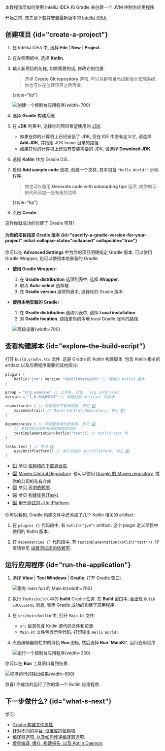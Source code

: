 [//]: # (title: Gradle 与 Kotlin/JVM 入门)

本教程演示如何使用 IntelliJ IDEA 和 Gradle 来创建一个 JVM 控制台应用程序.

开始之前, 首先请下载并安装最新版本的 [IntelliJ IDEA](https://www.jetbrains.com/idea/download/index.html).

## 创建项目 {id="create-a-project"}

1. 在 IntelliJ IDEA 中, 选择 **File** | **New** | **Project**.
2. 在左侧面板中, 选择 **Kotlin**.
3. 输入新项目的名称, 如果需要的话, 修改它的位置.

   > 选择 **Create Git repository** 选项, 可以将新项目添加到版本管理系统.
   > 你也可以在创建项目之后再做.
   >
   {style="tip"}

   ![创建一个控制台应用程序](jvm-new-gradle-project.png){width=700}

4. 选择 **Gradle** 构建系统.
5. 在 **JDK** 列表中, 选择你的项目希望使用的 [JDK](https://www.oracle.com/java/technologies/downloads/).
    * 如果在你的计算机上已经安装了 JDK, 但在 IDE 中没有定义它, 请选择 **Add JDK**, 并指定 JDK home 目录的路径.
    * 如果在你的计算机上还没有安装需要的 JDK, 请选择 **Download JDK**.

6. 选择 **Kotlin** 作为 Gradle DSL.
7. 启用 **Add sample code** 选项, 创建一个文件, 其中包含 `"Hello World!"` 示例程序.

   > 你也可以启用 **Generate code with onboarding tips** 选项, 向你的示例代码添加一些有用的注释.
   >
   {style="tip"}

8. 点击 **Create**.

这样你就成功的创建了 Gradle 项目!

#### 为你的项目指定 Gradle 版本 {id="specify-a-gradle-version-for-your-project" initial-collapse-state="collapsed" collapsible="true"}

你可以在 **Advanced Settings** 中为你的项目明确指定 Gradle 版本,
可以使用 Gradle Wrapper, 也可以使用本地安装的 Gradle:

* **使用 Gradle Wrapper:**
  1. 在 **Gradle distribution** 选项列表中, 选择 **Wrapper**.
  2. 取消 **Auto-select** 选择框.
  3. 在 **Gradle version** 选项列表中, 选择你的 Gradle 版本.
* **使用本地安装的 Gradle:**
  1. 在 **Gradle distribution** 选项列表中, 选择 **Local installation**.
  2. 对 **Gradle location**, 请指定你的本地 local Gradle 版本的路径.

   ![高级设置](jvm-new-gradle-project-advanced.png){width=700}

## 查看构建脚本 {id="explore-the-build-script"}

打开 `build.gradle.kts` 文件. 这是 Gradle 的 Kotlin 构建脚本, 包含 Kotlin 相关的 artifact 以及应用程序需要的其他部分:

```kotlin
plugins {
    kotlin("jvm") version "%kotlinVersion%" // 使用的 Kotlin 版本
}

group = "org.example" // 公司名, 比如, `org.jetbrains`
version = "1.0-SNAPSHOT" // 构建后的 artifact 的版本

repositories { // 依赖项的下载源仓库. 参见 1️⃣
    mavenCentral() // Maven Central Repository. 参见 2️⃣
}

dependencies { // 你想要使用的所有库. 参见 3️⃣
    // 复制你在仓库中找到的依赖项名称
    testImplementation(kotlin("test")) // Kotlin test 库
}

tasks.test { // 参见 4️⃣
    useJUnitPlatform() // 用于测试的 JUnitPlatform. 参见 5️⃣
}
```

* 1️⃣ 参见 [依赖项的下载源仓库](https://docs.gradle.org/current/userguide/declaring_repositories.html).
* 2️⃣ [Maven Central Repository](https://central.sonatype.com/).
  也可以使用 [Google 的 Maven repository](https://maven.google.com/),
  或你的公司的私有仓库.
* 3️⃣ 参见 [声明依赖项](https://docs.gradle.org/current/userguide/declaring_dependencies.html).
* 4️⃣ 参见 [构建任务(Task)](https://docs.gradle.org/current/dsl/org.gradle.api.Task.html).
* 5️⃣ [用于测试的 JUnitPlatform](https://docs.gradle.org/current/javadoc/org/gradle/api/tasks/testing/Test.html#useJUnitPlatform).

你可以看到, Gradle 构建文件中还添加了几个 Kotlin 相关的 artifact:

1. 在 `plugins {}` 代码段中, 有 `kotlin("jvm")` artifact.
   这个 plugin 定义项目中使用的 Kotlin 版本.

2. 在 `dependencies {}` 代码段中, 有 `testImplementation(kotlin("test"))`.
   详情请参见 [设置测试库的依赖项](gradle-configure-project.md#set-dependencies-on-test-libraries).

## 运行应用程序 {id="run-the-application"}

1. 选择 **View** | **Tool Windows** | **Gradle**, 打开 Gradle 窗口:

   ![带有 main fun 的 Main.kt ](jvm-gradle-view-build.png){width=700}

2. 执行 `Tasks\build\` 中的 **build** Gradle 任务. 在 **Build** 窗口中, 会出现 `BUILD SUCCESSFUL` 消息,
   表示 Gradle 成功的构建了应用程序.

3. 在 `src/main/kotlin` 中, 打开 `Main.kt` 文件:
    * `src` 目录包含 Kotlin 源代码文件和资源.
    * `Main.kt` 文件包含示例代码, 打印输出 `Hello World!`.

4. 点击编辑器侧栏中的绿色 **Run** 图标, 然后选择 **Run 'MainKt'**, 运行应用程序.

   ![运行一个控制台应用程序](jvm-run-app-gradle.png){width=350}

你可以在 **Run** 工具窗口看到结果:

![程序运行的输出结果](jvm-output-gradle.png){width=600}

恭喜! 你成功的运行了你的第一个 Kotlin 应用程序.

## 下一步做什么? {id="what-s-next"}

学习:
* [Gradle 构建文件属性](https://docs.gradle.org/current/dsl/org.gradle.api.Project.html#N14E9A).
* [针对不同的平台, 设置库的依赖项](gradle-configure-project.md).
* [编译器选项, 以及如何传递编译器选项](gradle-compiler-options.md).
* [增量编译, 缓存, 构建报告, 以及 Kotlin Daemon](gradle-compilation-and-caches.md).
